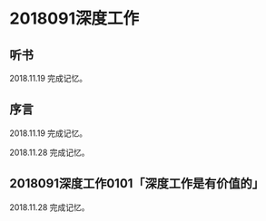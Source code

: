 # 2018091深度工作

## 听书

2018.11.19 完成记忆。

## 序言

2018.11.19 完成记忆。

2018.11.28 完成记忆。


## 2018091深度工作0101「深度工作是有价值的」

2018.11.28 完成记忆。